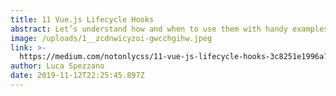 ```yaml
---
title: 11 Vue.js Lifecycle Hooks
abstract: Let’s understand how and when to use them with handy examplessq
image: /uploads/1__zcdnwicyzoi-gwcchgihw.jpeg
link: >-
  https://medium.com/notonlycss/11-vue-js-lifecycle-hooks-3c8251e1996a?source=friends_link&sk=99298b947b0c87f19c46e01072e5ab1d
author: Luca Spezzano
date: 2019-11-12T22:25:45.897Z
---
```



